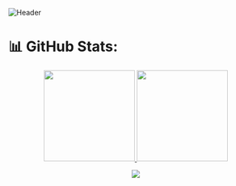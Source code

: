 ![Header](https://capsule-render.vercel.app/api?type=waving&height=300&color=gradient&text=Victor%20de%20Melo%20Roston&section=header&textBg=false&fontAlign=50&fontAlignY=50&desc=Computer%20Engineering)

# 📊 GitHub Stats:
<p align="center">
  <a href="https://github.com/seu-usuario">
    <img height="180em" src="https://github-readme-stats.vercel.app/api?username=VRoston&theme=dark&hide_border=false&include_all_commits=true&count_private=true"/>
    <img height="180em" src="https://github-readme-stats.vercel.app/api/top-langs/?username=VRoston&theme=dark&hide_border=false&include_all_commits=true&count_private=true&layout=compact"/>
  </a>
</p>
<p align="center">
  <a href="https://git.io/streak-stats">
    <img src="https://nirzak-streak-stats.vercel.app/?user=VRoston&theme=dark&hide_border=false&card_width=750" />
  </a>
</p>
